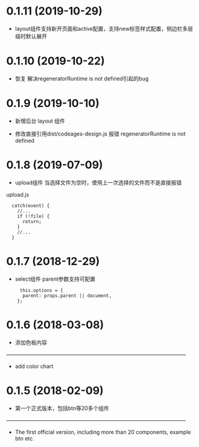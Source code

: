 # 0.1.11 (2019-10-29)

* layout组件支持新开页面和active配置，支持new标签样式配置，侧边栏多层级时默认展开

# 0.1.10 (2019-10-22)

* 恢复 解决regeneratorRuntime is not defined引起的bug

# 0.1.9 (2019-10-10)

* 新增后台 layout 组件

* 修改直接引用dist/codeages-design.js 报错 regeneratorRuntime is not defined

# 0.1.8 (2019-07-09)

* upload组件  当选择文件为空时，使用上一次选择的文件而不是直接报错

upload.js

```
  catch(event) {
    //...
    if (!file) {
      return;
    }
    //...
  }

```

# 0.1.7 (2018-12-29)

* select组件  parent参数支持可配置

```
     this.options = {
      parent: props.parent || document,
    };
```

# 0.1.6 (2018-03-08)

* 添加色板内容

——————————————————————————————————

* add color chart


# 0.1.5 (2018-02-09)

* 第一个正式版本，包括btn等20多个组件

——————————————————————————————————

* The first official version, including more than 20 components, example btn etc.
